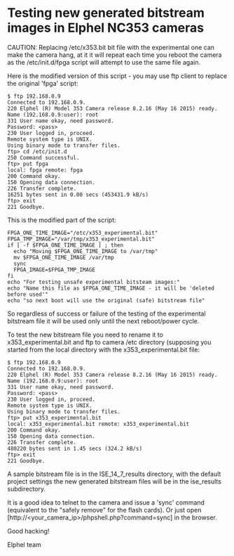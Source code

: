 Testing new generated bitstream images in Elphel NC353 cameras
==============================================================

CAUTION: Replacing /etc/x353.bit bit file with the experimental one can make the camera
hang, at it it will repeat each time you reboot the camera as the /etc/init.d/fpga
script will attempt to use the same file again.

Here is the modified version of this script - you may use ftp client to replace the original 'fpga' script:

    $ ftp 192.168.0.9
    Connected to 192.168.0.9.
    220 Elphel (R) Model 353 Camera release 8.2.16 (May 16 2015) ready.
    Name (192.168.0.9:user): root
    331 User name okay, need password.
    Password: <pass>
    230 User logged in, proceed.
    Remote system type is UNIX.
    Using binary mode to transfer files.
    ftp> cd /etc/init.d
    250 Command successful.
    ftp> put fpga
    local: fpga remote: fpga
    200 Command okay.
    150 Opening data connection.
    226 Transfer complete.
    16251 bytes sent in 0.00 secs (453431.9 kB/s)
    ftp> exit
    221 Goodbye.

This is the modified part of the script: 
    
    FPGA_ONE_TIME_IMAGE="/etc/x353_experimental.bit"
    FPGA_TMP_IMAGE="/var/tmp/x353_experimental.bit"
    if [ -f $FPGA_ONE_TIME_IMAGE ] ; then
      echo "Moving $FPGA_ONE_TIME_IMAGE to /var/tmp"
      mv $FPGA_ONE_TIME_IMAGE /var/tmp
      sync
      FPGA_IMAGE=$FPGA_TMP_IMAGE
    fi
    echo "For testing unsafe experimental bitsteam images:"
    echo "Name this file as $FPGA_ONE_TIME_IMAGE - it will be 'deleted before used'"
    echo "so next boot will use the original (safe) bitstream file"

So regardless of success or failure of the testing of the experimental bitstream file
it will be used only until the next reboot/power cycle.

To test the new bitstream file you need to rename it to x353_experimental.bit and ftp to
camera /etc directory (supposing you started from the local directory with the
x353_experimental.bit file:

    $ ftp 192.168.0.9
    Connected to 192.168.0.9.
    220 Elphel (R) Model 353 Camera release 8.2.16 (May 16 2015) ready.
    Name (192.168.0.9:user): root
    331 User name okay, need password.
    Password: <pass>
    230 User logged in, proceed.
    Remote system type is UNIX.
    Using binary mode to transfer files.
    ftp> put x353_experimental.bit 
    local: x353_experimental.bit remote: x353_experimental.bit
    200 Command okay.
    150 Opening data connection.
    226 Transfer complete.
    480220 bytes sent in 1.45 secs (324.2 kB/s)
    ftp> exit
    221 Goodbye.

A sample bitstream file is in the ISE_14_7_results directory, with the default project settings
the new generated bitstream files will be in the ise_results subdirectory.

It is a good idea to telnet to the camera and issue a 'sync' command (equivalent to the
"safely remove" for the flash cards). Or just open [http://<your_camera_ip>/phpshell.php?command=sync]
in the browser. 

Good hacking!

Elphel team